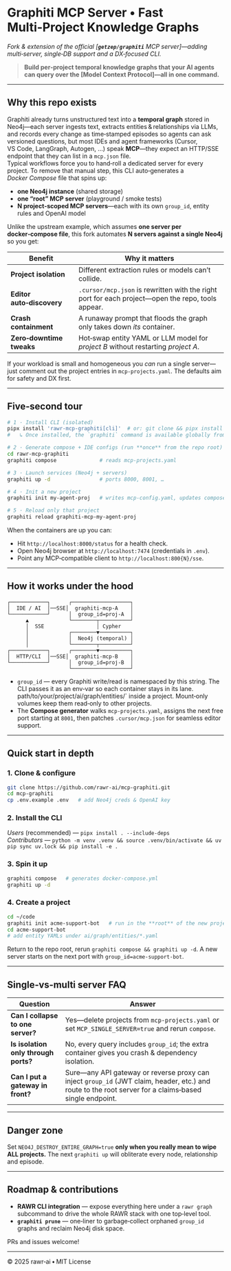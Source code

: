 # Graphiti MCP Server • Fast Multi‑Project Knowledge Graphs

*Fork & extension of the official [**`getzep/graphiti`** MCP server]—adding multi‑server, single‑DB support and a DX‑focused CLI.*

> **Build per‑project temporal knowledge graphs that your AI agents can query over the [Model Context Protocol]—all in one command.**

---

## Why this repo exists

Graphiti already turns unstructured text into a **temporal graph** stored in Neo4j—each server ingests text, extracts entities & relationships via LLMs, and records every change as time‑stamped episodes so agents can ask versioned questions, but most IDEs and agent frameworks (Cursor, VS Code, LangGraph, Autogen, …) speak **MCP**—they expect an HTTP/SSE endpoint that they can list in a `mcp.json` file.\
Typical workflows force you to hand‑roll a dedicated server for every project. To remove that manual step, this CLI auto‑generates a *Docker Compose* file that spins up:

- **one Neo4j instance** (shared storage)
- **one “root” MCP server** (playground / smoke tests)
- **N project‑scoped MCP servers**—each with its own `group_id`, entity rules and OpenAI model

Unlike the upstream example, which assumes **one server per docker‑compose file**, this fork automates **N servers against a single Neo4j** so you get:

| Benefit                   | Why it matters                                                                                    |
| ------------------------- | ------------------------------------------------------------------------------------------------- |
| **Project isolation**     | Different extraction rules or models can’t collide.                                               |
| **Editor auto‑discovery** | `.cursor/mcp.json` is rewritten with the right port for each project—open the repo, tools appear. |
| **Crash containment**     | A runaway prompt that floods the graph only takes down *its* container.                           |
| **Zero‑downtime tweaks**  | Hot‑swap entity YAML or LLM model for *project B* without restarting *project A*.                 |

If your workload is small and homogeneous you *can* run a single server—just comment out the project entries in `mcp-projects.yaml`.  The defaults aim for safety and DX first.

---

## Five‑second tour

```bash
# 1 · Install CLI (isolated)
pipx install 'rawr-mcp-graphiti[cli]'  # or: git clone && pipx install .
#   ↳ Once installed, the `graphiti` command is available globally from any directory.

# 2 · Generate compose + IDE configs (run **once** from the repo root)
cd rawr-mcp-graphiti
graphiti compose              # reads mcp-projects.yaml

# 3 · Launch services (Neo4j + servers)
graphiti up -d                # ports 8000, 8001, …

# 4 · Init a new project
graphiti init my‑agent‐proj   # writes mcp-config.yaml, updates compose

# 5 · Reload only that project
graphiti reload graphiti‑mcp‑my‑agent‑proj
```

When the containers are up you can:

- Hit `http://localhost:8000/status` for a health check.
- Open Neo4j browser at `http://localhost:7474` (credentials in `.env`).
- Point any MCP‑compatible client to `http://localhost:800{N}/sse`.

---

## How it works under the hood

```text
┌────────────┐      ┌───────────────────┐
│  IDE / AI  │──SSE│  graphiti‑mcp‑A    │
└────────────┘      │  group_id=proj‑A  │
      ▲             └────────┬──────────┘
      │  SSE                 │ Cypher
      │             ┌────────▼──────────┐
      │             │  Neo4j (temporal) │
      │             └────────┬──────────┘
┌────────────┐      ┌────────▼──────────┐
│  HTTP/CLI  │──SSE│  graphiti‑mcp‑B    │
└────────────┘      │  group_id=proj‑B  │
                    └───────────────────┘
```

- `group_id` — every Graphiti write/read is namespaced by this string.  The CLI passes it as an env‑var so each container stays in its lane.
path/to/your/project/ai/graph/entities/` inside a project. Mount‑only volumes keep them read‑only to other projects.
- The **Compose generator** walks `mcp-projects.yaml`, assigns the next free port starting at `8001`, then patches `.cursor/mcp.json` for seamless editor support.

---

## Quick start in depth

### 1. Clone & configure

```bash
git clone https://github.com/rawr-ai/mcp-graphiti.git
cd mcp-graphiti
cp .env.example .env   # add Neo4j creds & OpenAI key
```

### 2. Install the CLI

*Users* (recommended) — `pipx install . --include-deps`\
*Contributors* — `python -m venv .venv && source .venv/bin/activate && uv pip sync uv.lock && pip install -e .`

### 3. Spin it up

```bash
graphiti compose   # generates docker-compose.yml
graphiti up -d
```

### 4. Create a project

```bash
cd ~/code
graphiti init acme‑support‑bot   # run in the **root** of the new project repo
cd acme‑support‑bot
# add entity YAMLs under ai/graph/entities/*.yaml
```

Return to the repo root, rerun `graphiti compose && graphiti up -d`.  A new server starts on the next port with `group_id=acme-support-bot`.

---

## Single‑vs‑multi server FAQ

|  Question                            |  Answer                                                                                                                                                |
| ------------------------------------ | ------------------------------------------------------------------------------------------------------------------------------------------------------ |
| **Can I collapse to one server?**    | Yes—delete projects from `mcp-projects.yaml` or set `MCP_SINGLE_SERVER=true` and rerun `compose`.                                                      |
| **Is isolation only through ports?** | No, every query includes `group_id`; the extra container gives you crash & dependency isolation.                                                       |
| **Can I put a gateway in front?**    | Sure—any API gateway or reverse proxy can inject `group_id` (JWT claim, header, etc.) and route to the root server for a claims‑based single endpoint. |

---

## Danger zone

Set `NEO4J_DESTROY_ENTIRE_GRAPH=true` **only when you really mean to wipe ALL projects.** The next `graphiti up` will obliterate every node, relationship and episode.

---

## Roadmap & contributions

- **RAWR CLI integration** — expose everything here under a `rawr graph` subcommand to drive the whole RAWR stack with one top‑level tool.
- **`graphiti prune`** — one‑liner to garbage‑collect orphaned `group_id` graphs and reclaim Neo4j disk space.

PRs and issues welcome!

---

© 2025 rawr‑ai • MIT License

